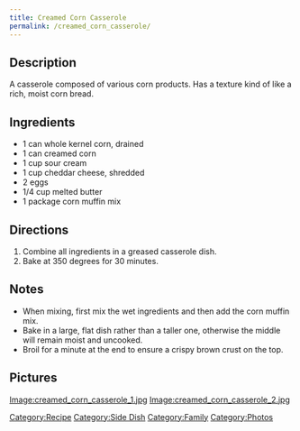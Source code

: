 ```yaml
---
title: Creamed Corn Casserole
permalink: /creamed_corn_casserole/
---
```


Description
-----------

A casserole composed of various corn products. Has a texture kind of like a rich, moist corn bread.

Ingredients
-----------

-   1 can whole kernel corn, drained
-   1 can creamed corn
-   1 cup sour cream
-   1 cup cheddar cheese, shredded
-   2 eggs
-   1/4 cup melted butter
-   1 package corn muffin mix

Directions
----------

1.  Combine all ingredients in a greased casserole dish.
2.  Bake at 350 degrees for 30 minutes.

Notes
-----

-   When mixing, first mix the wet ingredients and then add the corn muffin mix.
-   Bake in a large, flat dish rather than a taller one, otherwise the middle will remain moist and uncooked.
-   Broil for a minute at the end to ensure a crispy brown crust on the top.

Pictures
--------

[Image:creamed_corn_casserole_1.jpg](/Image:creamed_corn_casserole_1.jpg "wikilink") [Image:creamed_corn_casserole_2.jpg](/Image:creamed_corn_casserole_2.jpg "wikilink")

[Category:Recipe](/Category:Recipe "wikilink") [Category:Side Dish](/Category:Side_Dish "wikilink") [Category:Family](/Category:Family "wikilink") [Category:Photos](/Category:Photos "wikilink")